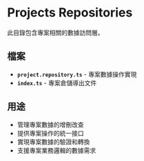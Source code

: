 # Projects Repositories

此目錄包含專案相關的數據訪問層。

## 檔案

- **`project.repository.ts`** - 專案數據操作實現
- **`index.ts`** - 專案倉儲導出文件

## 用途

- 管理專案數據的增刪改查
- 提供專案操作的統一接口
- 實現專案數據的驗證和轉換
- 支援專案業務邏輯的數據需求


